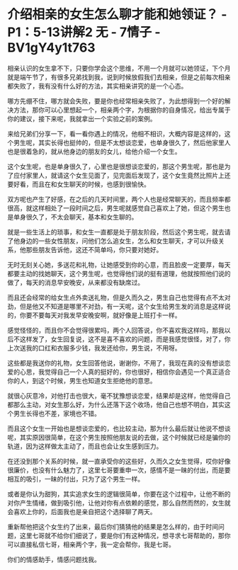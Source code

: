 # 介绍相亲的女生怎么聊才能和她领证？ - P1：5-13讲解2 无 - 7情子 - BV1gY4y1t763

相亲认识的女生拿不下，只要你学会这个思维，不用一个月就可以她领证，下个月就是端午节了，有很多兄弟找到我，说到时候放假我们去相亲，但是之前每次相亲都失败了，我有没有什么好的方法，其实相亲讲究的是一个心态。

哪方先绷不住，哪方就会失败，要是你也经常相亲失败了，为此想得到一个好的解决方法，那你可以心里想起一个，相亲两个字，为根据你的自身情况，给出专属于你的建议，接下来呢，我就拿出一个实验之前的案例。

来给兄弟们分享一下，看一看你遇上的情况，他相不相识，大概内容是这样的，这个男生呢，其实长得也挺帅的，但是不太想谈恋爱，也单身很久了，然后他家里人也是很着急的，就从他身边的朋友的女儿，给他介绍一个女生。

这个女生呢，也是单身很久了，心里也是很想谈恋爱的，那这个男生呢，那也是为了应付家里人，就请这个女生见面了，见完面后发现了，这个女生竟然比照片上还要好看，而且在和女生聊天的时候，也感到很愉快。

双方呢也产生了好感，在之后的几天时间里，两个人也是经常聊天的，而且频率都很高，就这样相处了一段时间之后，男生呢就感觉自己喜欢上了她，但这个男生也是单身很久了，不太会聊天，基本和女生聊的。

就是一些生活上的琐事，和女生一直都是处于朋友阶段，然后这个男生呢，就去请了他身边的一些女性朋友，问他们怎么追女生，怎么和女生聊天，才可以升级关系，他那些朋友告诉他，这还不简单吗，你只要对她好。

无时无刻关心她，多送花和礼物，让她感受到你的心意，而且脸皮一定要厚，每天都要主动的找她聊天，这个男生呢，也觉得他们说的挺有道理，他就按照他们说的做了，每天的消息早安晚安，从来都没有缺席过。

而且还会经常的给女生点外卖送礼物，但是久而久之，男生自己也觉得有点不太对劲，但是他又不知道是哪里不对劲，有一天呢，这个女生给男生发的消息是这样说的，你要不要每天对我发早安晚安啊，就好像是上班打卡一样。

感觉怪怪的，而且你不会觉得很累吗，两个人回答说，你不喜欢我这样吗，那我以后不这样发了，女生回复说，这不是喜不喜欢的问题，而是我感觉很怪，对了，你上次送我的口红和衣服多少钱，我发还给你，男生说，不用呀。

这些都是我送你的礼物，女生回答他说，谢谢你，不用了，我现在真的没有想谈恋爱的心思，我觉得自己一个人真的挺好的，你也很好，相信你会遇见一个真正适合你的人，到这个时候，男生也知道女生拒绝他的意思。

就很心灰意冷，对他打击也很大，毫不犹豫想谈恋爱，结果却是这样，他觉得自己都那么主动，对女生那么好，为什么还落下这个收场，他自己也想不明白，其实这个男生长得也不差，家境也不错。

而且这个女生一开始也是想谈恋爱的，也比较主动，那为什么最后就让他说不想谈呢，其实原因很简单，在这个男生按照他朋友说的去做，这个时候就已经是骗你的轨道，因为这样做太主动了，而且也会让女生感到压力。

在还没到那个关系的时候，就一直承受你的这些好，久而久之女生觉得，哎你好像很廉价，也没有什么魅力了，这里七哥要重申一次，感情不是一昧的付出，而是要相互的吸引，一昧的付出，只为了这个男生一样。

或者是你认为甜狗，其实追求女生的逻辑很简单，你要在这个过程中，让他不断的对你产生情绪，做到吸引他，让他对你有点依赖的感觉，那么自然而然的，女生就会喜欢上你的，后面我也是亲自把这个选择聊了两天。

重新帮他把这个女生约了出来，最后你们猜猜他的结果是怎么样的，由于时间问题，这里七哥就不给你们细说了，要是你们有这种情况，想寻求七哥帮助的，那你可以直接私信七哥，相亲两个字，我一定会帮你，我是七哥。

你们的情感助手，情感问题找我。